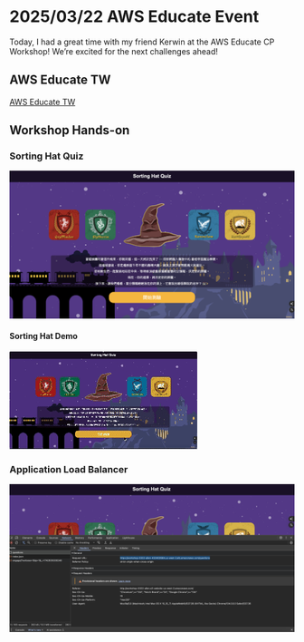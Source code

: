 # 2025/03/22 AWS Educate Event

Today, I had a great time with my friend Kerwin at the AWS Educate CP Workshop! We’re excited for the next challenges ahead!

## AWS Educate TW

[AWS Educate TW](/images/2025-03-22-aws-educate-tw-event.jpg)

## Workshop Hands-on

### Sorting Hat Quiz

![Sorting Hat Quiz](/images/sorting-hat-quiz.png)

#### Sorting Hat Demo

![Sorting Hat Quiz Demo](/images/sorting-hat-quiz.gif)

### Application Load Balancer

![Application Load Balancer](/images/link-alb.png)
